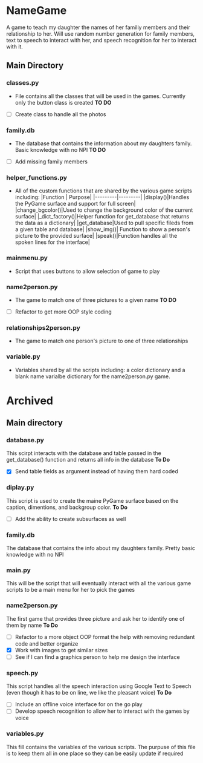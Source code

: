 # NameGame
A game to teach my daughter the names of her familiy members and their relationship to her. Will use random number generation for family members, text to speech to interact with her, and speech recognition for her to interact with it.

## Main Directory
### classes.py
- File contains all the classes that will be used in the games. Currently only the button class is created
**TO DO**
- [ ] Create class to handle all the photos
### family.db
- The database that contains the information about my daughters family. Basic knowledge with no NPI
**TO DO**
- [ ] Add missing family members
### helper_functions.py
- All of the custom functions that are shared by the various game scripts including:
|Function | Purpose|
|---------|---------|
|display()|Handles the PyGame surface and support for full screen|
|change_bgcolor()|Used to change the background color of the current surface|
|_dict_factory()|Helper function for get_database that returns the data as a dictionary|
|get_database|Used to pull specific fileds from a given table and database|
|show_img()| Function to show a person's picture to the provided surface|
|speak()|Function handles all the spoken lines for the interface|
### mainmenu.py
- Script that uses buttons to allow selection of game to play
### name2person.py
- The game to match one of three pictures to a given name
**TO DO**
- [ ] Refactor to get more OOP style coding
### relationships2person.py
- The game to match one person's picture to one of three relationships
### variable.py
- Variables shared by all the scripts including: a color dictionary and a blank name varialbe dictionary for the name2person.py game.



# Archived
## Main directory
### database.py
This scirpt interacts with the database and table passed in the get_database() function and returns all info in the database
**To Do**
- [X] Send table fields as argument instead of having them hard coded
### diplay.py
This script is used to create the maine PyGame surface based on the caption, dimentions, and backgroup color.
**To Do**
- [ ] Add the ability to create subsurfaces as well
### family.db
The database that contains the info about my daughters family. Pretty basic knowledge with no NPI
### main.py
This will be the script that will eventually interact with all the various game scripts to be a main menu for her to pick the games
### name2person.py
The first game that provides three picture and ask her to identify one of them by name
**To Do**
- [ ] Refactor to a more object OOP format the help with removing redundant code and better organize
- [X] Work with images to get similar sizes
- [ ] See if I can find a graphics person to help me design the interface
### speech.py
This script handles all the speech interaction using Google Text to Speech (even though it has to be on line, we like the pleasant voice)
**To Do**
- [ ] Include an offline voice interface for on the go play
- [ ] Develop speech recognition to allow her to interact with the games by voice
### variables.py
This fill contains the variables of the various scripts. The purpuse of this file is to keep them all in one place so they can be easily update if required